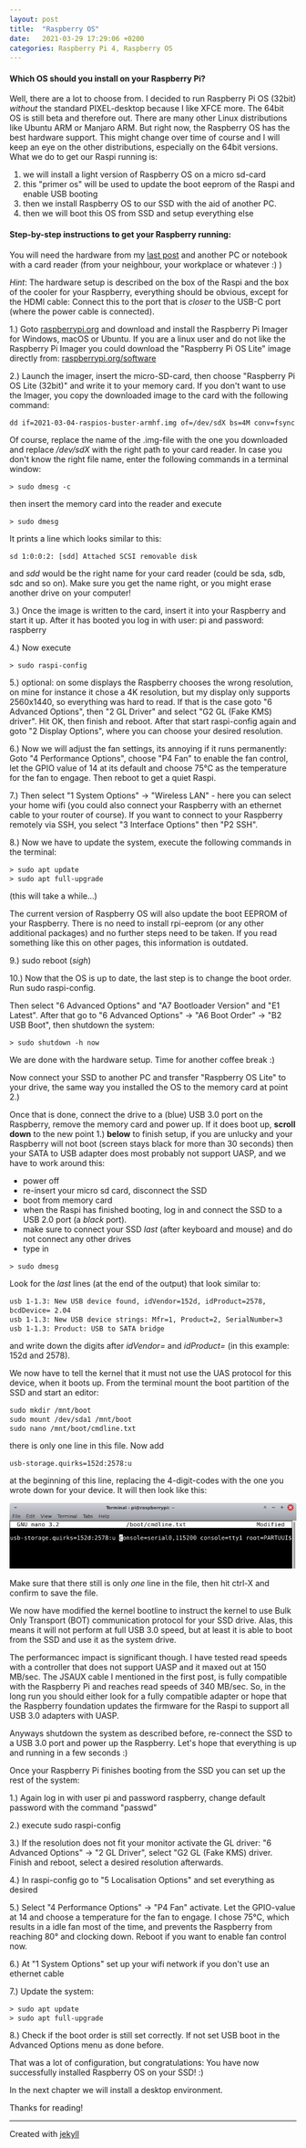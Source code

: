 ```yaml
---
layout: post
title:  "Raspberry OS"
date:   2021-03-29 17:29:06 +0200
categories: Raspberry Pi 4, Raspberry OS
---
```

#### Which OS should you install on your Raspberry Pi?

Well, there are a lot to choose from. I decided to run Raspberry Pi OS (32bit) _without_ the standard PIXEL-desktop because I like XFCE more. The 64bit OS is still beta and therefore out. There are many other Linux distributions like Ubuntu ARM or Manjaro ARM. But right now, the Raspberry OS has the best hardware support. This might change over time of course and I will keep an eye on the other distributions, especially on the 64bit versions.
What we do to get our Raspi running is:

1. we will install a light version of Raspberry OS on a micro sd-card
2. this "primer os" will be used to update the boot eeprom of the Raspi and enable USB booting
3. then we install Raspberry OS to our SSD with the aid of another PC.
4. then we will boot this OS from SSD and setup everything else

#### Step-by-step instructions to get your Raspberry running:

You will need the hardware from my [last post][lastpost] and another PC or notebook with a card reader (from your neighbour, your workplace or whatever :) )

_Hint_: The hardware setup is described on the box of the Raspi and the box of the cooler for your Raspberry, everything should be obvious, except for the HDMI cable: Connect this to the port that is _closer_ to the USB-C port (where the power cable is connected).

1.) Goto
[raspberrypi.org][raspi-org]
and download and install the Raspberry Pi Imager for Windows, macOS or Ubuntu. If you are a linux user and do not like the Raspberry Pi Imager you could download the "Raspberry Pi OS Lite" image directly from:
[raspberrypi.org/software][raspi-org-software]

2.) Launch the imager, insert the micro-SD-card, then choose "Raspberry Pi OS Lite (32bit)" and write it to your memory card. If you don't want to use the Imager, you copy the downloaded image to the card with the following command:

    dd if=2021-03-04-raspios-buster-armhf.img of=/dev/sdX bs=4M conv=fsync

Of course, replace the name of the .img-file with the one you downloaded and replace _/dev/sdX_ with the right path to your card reader. In case you don't know the right file name, enter the following commands in a terminal window:

    > sudo dmesg -c

then insert the memory card into the reader and execute

    > sudo dmesg

It prints a line which looks similar to this:

    sd 1:0:0:2: [sdd] Attached SCSI removable disk

and _sdd_ would be the right name for your card reader (could be sda, sdb, sdc and so on). Make sure you get the name right, or you might erase another drive on your computer!

3.) Once the image is written to the card, insert it into your Raspberry and start it up. After it has booted you log in with user: pi and password: raspberry

4.) Now execute
~~~
> sudo raspi-config
~~~

5.) optional: on some displays the Raspberry chooses the wrong resolution, on mine for instance it chose a 4K resolution, but my display only supports 2560x1440, so everything was hard to read. If that is the case goto "6 Advanced Options", then "2 GL Driver" and select "G2 GL (Fake KMS) driver". Hit OK, then finish and reboot. After that start raspi-config again and goto "2 Display Options", where you can choose your desired resolution.

6.) Now we will adjust the fan settings, its annoying if it runs permanently: Goto "4 Performance Options", choose "P4 Fan" to enable the fan control, let the GPIO value of 14 at its default and choose 75°C as the temperature for the fan to engage. Then reboot to get a quiet Raspi.

7.) Then select "1 System Options" -> "Wireless LAN" - here you can select your home wifi (you could also connect your Raspberry with an ethernet cable to your router of course). If you want to connect to your Raspberry remotely via SSH, you select  "3 Interface Options" then "P2 SSH".

8.) Now we have to update the system, execute the following commands in the terminal:
~~~
> sudo apt update
> sudo apt full-upgrade
~~~
(this will take a while...)

The current version of Raspberry OS will also update the boot EEPROM of your Raspberry. There is no need to install rpi-eeprom (or any other additional packages) and no further steps need to be taken. If you read something like this on other pages, this information is outdated.

9.) sudo reboot (*sigh*)

10.) Now that the OS is up to date, the last step is to change the boot order. Run sudo raspi-config.

Then select "6 Advanced Options" and "A7 Bootloader Version" and "E1 Latest". After that go to "6 Advanced Options" -> "A6 Boot Order" -> "B2 USB Boot", then shutdown the system:

~~~
> sudo shutdown -h now
~~~

We are done with the hardware setup. Time for another coffee break :)

Now connect your SSD to another PC and transfer "Raspberry OS Lite" to your drive, the same way you installed the OS to the memory card at point 2.)

Once that is done, connect the drive to a (blue) USB 3.0 port on the Raspberry, remove the memory card and power up. If it does boot up, **scroll** **down** to the new point 1.) **below** to finish setup, if you are unlucky and your Raspberry will not boot (screen stays black for more than 30 seconds) then your SATA to USB adapter does most probably not support UASP, and we have to work around this:

* power off
* re-insert your micro sd card, disconnect the SSD
* boot from memory card
* when the Raspi has finished booting, log in and connect the SSD to a USB 2.0 port (a _black_ port).
* make sure to connect your SSD _last_ (after keyboard and mouse) and do not connect any other drives
* type in 

~~~
> sudo dmesg
~~~

Look for the _last_ lines (at the end of the output) that look similar to:

~~~
usb 1-1.3: New USB device found, idVendor=152d, idProduct=2578, bcdDevice= 2.04
usb 1-1.3: New USB device strings: Mfr=1, Product=2, SerialNumber=3
usb 1-1.3: Product: USB to SATA bridge
~~~

and write down the digits after _idVendor=_ and _idProduct=_ (in this example: 152d and 2578).

We now have to tell the kernel that it must not use the UAS protocol for this device, when it boots up.
From the terminal mount the boot partition of the SSD and start an editor:

~~~
sudo mkdir /mnt/boot
sudo mount /dev/sda1 /mnt/boot
sudo nano /mnt/boot/cmdline.txt
~~~

there is only one line in this file. Now add

~~~
usb-storage.quirks=152d:2578:u
~~~

at the beginning of this line, replacing the 4-digit-codes with the one you wrote down for your device.
It will then look like this:

![usb quirks image](/images/usb_quirks.png)

Make sure that there still is only _one_ line in the file, then hit ctrl-X and confirm to save the file.

We now have modified the kernel bootline to instruct the kernel to use Bulk Only Transport (BOT) communication protocol for your SSD drive. Alas, this means it will not perform at full USB 3.0 speed, but at least it is able to boot from the SSD and use it as the system drive.

The performancec impact is significant though. I have tested read speeds with a controller that does not support UASP and it maxed out at 150 MB/sec. The JSAUX cable I mentioned in the first post, is fully compatible with the Raspberry Pi and reaches read speeds of 340 MB/sec. So, in the long run you should either look for a fully compatible adapter or hope that the Raspberry foundation updates the firmware for the Raspi to support all USB 3.0 adapters with UASP.

Anyways shutdown the system as described before, re-connect the SSD to a USB 3.0 port and power up the Raspberry. Let's hope that everything is up and running in a few seconds :)

Once your Raspberry Pi finishes booting from the SSD you can set up the rest of the system:

1.) Again log in with user pi and password raspberry, change default password with the command "passwd"

2.) execute sudo raspi-config

3.) If the resolution does not fit your monitor activate the GL driver: "6 Advanced Options" -> "2 GL Driver", select "G2 GL (Fake KMS) driver. Finish and reboot, select a desired resolution afterwards.

4.) In raspi-config go to "5 Localisation Options" and set everything as desired

5.) Select "4 Performance Options" -> "P4 Fan" activate. Let the GPIO-value at 14 and choose a temperature for the fan to engage. I chose 75°C, which results in a idle fan most of the time, and prevents the Raspberry from reaching 80° and clocking down. Reboot if you want to enable fan control now.

6.) At "1 System Options" set up your wifi network if you don't use an ethernet cable

7.) Update the system:

~~~
> sudo apt update
> sudo apt full-upgrade
~~~

8.) Check if the boot order is still set correctly. If not set USB boot in the Advanced Options menu as done before.

That was a lot of configuration, but congratulations: You have now successfully installed Raspberry OS on your SSD! :)

In the next chapter we will install a desktop environment.

Thanks for reading!

---

Created with [jekyll][jekyll-link]

[jekyll-link]: https://jekyllrb.com/
[raspi-org]: https://www.raspberrypi.org/software/
[raspi-org-software]: https://www.raspberrypi.org/software/operating-systems/
[lastpost]: ../raspi4_start/